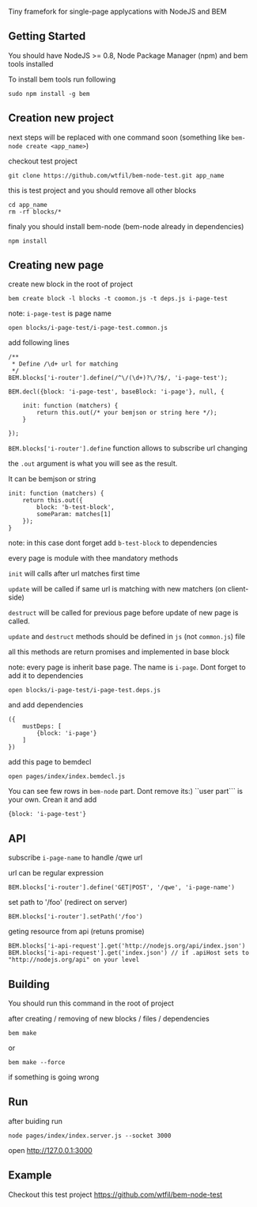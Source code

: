 Tiny framefork for single-page applycations with NodeJS and BEM

Getting Started
---------------

You should have NodeJS >= 0.8, Node Package Manager (npm) and bem tools installed

To install bem tools run following

    sudo npm install -g bem

Creation new project
---------------

next steps will be replaced with one command soon (something like ```bem-node create <app_name>```)

checkout test project

    git clone https://github.com/wtfil/bem-node-test.git app_name

this is test project and you should remove all other blocks

    cd app_name
    rm -rf blocks/*
    
finaly you should install bem-node (bem-node already in dependencies)

    npm install


Creating new page
---------------

create new block in the root of project

    bem create block -l blocks -t coomon.js -t deps.js i-page-test

note: ```i-page-test``` is page name

    open blocks/i-page-test/i-page-test.common.js

add following lines
```
/**
 * Define /\d+ url for matching
 */
BEM.blocks['i-router'].define(/^\/(\d+)?\/?$/, 'i-page-test');

BEM.decl({block: 'i-page-test', baseBlock: 'i-page'}, null, {

    init: function (matchers) {
        return this.out(/* your bemjson or string here */);
    }

});
```
```BEM.blocks['i-router'].define``` function  allows to subscribe url changing

the ```.out```  argument is what you will see as the result.

It can be bemjson or string

```
init: function (matchers) {
    return this.out({
        block: 'b-test-block',
        someParam: matches[1]
    });
}
```
note: in this case dont forget add ```b-test-block``` to dependencies


every page is module with thee mandatory methods

```init``` will calls after url matches first time

```update``` will be called if same url is matching with new matchers (on client-side)

```destruct``` will be called for previous page before update of new page is called.

```update``` and ```destruct``` methods should be defined in ```js``` (not ```common.js```) file

all this methods are return promises and implemented in base block

note: every page is inherit base page. The name is ```i-page```. Dont forget to add it to dependencies

    open blocks/i-page-test/i-page-test.deps.js

and add dependencies
```
({
    mustDeps: [
        {block: 'i-page'}
    ]
})
```

add this page to bemdecl

    open pages/index/index.bemdecl.js

You can see few rows in ```bem-node``` part. Dont remove its:) ``user part``` is your own. Crean it and add
```
{block: 'i-page-test'}
```

API
---------------
subscribe ```i-page-name``` to handle /qwe url

url can be regular expression
```
BEM.blocks['i-router'].define('GET|POST', '/qwe', 'i-page-name')
``` 

set path to '/foo' (redirect on server)
```
BEM.blocks['i-router'].setPath('/foo')
``` 

geting resource from api (retuns promise)
``` 
BEM.blocks['i-api-request'].get('http://nodejs.org/api/index.json')
BEM.blocks['i-api-request'].get('index.json') // if .apiHost sets to "http://nodejs.org/api" on your level
```

Building
---------------
You should run this command in the root of project

after creating / removing of new blocks / files / dependencies

    bem make

or

    bem make --force

if something is going wrong

Run
---------------

after buiding run

    node pages/index/index.server.js --socket 3000

open http://127.0.0.1:3000

Example
---------------
Checkout this test project https://github.com/wtfil/bem-node-test



